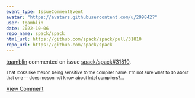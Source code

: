 ```yaml
---
event_type: IssueCommentEvent
avatar: "https://avatars.githubusercontent.com/u/299842?"
user: tgamblin
date: 2022-10-06
repo_name: spack/spack
html_url: https://github.com/spack/spack/pull/31810
repo_url: https://github.com/spack/spack
---
```


<a href='https://github.com/tgamblin' target='_blank'>tgamblin</a> commented on issue <a href='https://github.com/spack/spack/pull/31810' target='_blank'>spack/spack#31810</a>.

<small>That looks like meson being sensitive to the compiler name.  I'm not sure what to do about that one -- does meson not know about Intel compilers?...</small>

<a href='https://github.com/spack/spack/pull/31810' target='_blank'>View Comment</a>